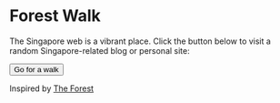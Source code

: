 # Forest Walk

The Singapore web is a vibrant place. Click the button below to visit a random Singapore-related blog or personal site:

<button type="button" id="forestWalk">
  Go for a walk
</button>
<script src="/forestWalk.js"></script>

Inspired by [The Forest](https://theforest.link/)